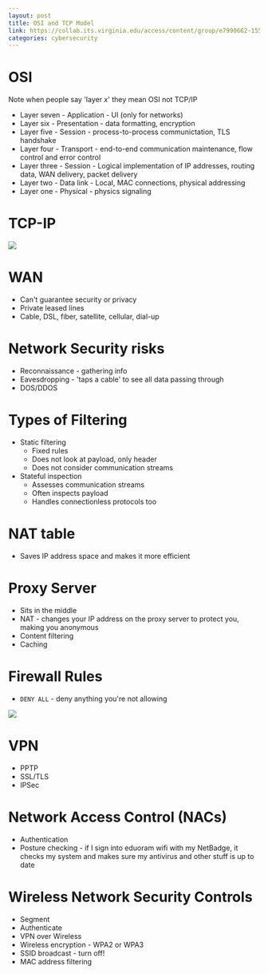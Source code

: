 ```yaml
---
layout: post
title: OSI and TCP Model
link: https://collab.its.virginia.edu/access/content/group/e7990662-1551-41b1-99bd-0539849f7d83/CS3710_Week10.pdf
categories: cybersecurity
---
```


# OSI

Note when people say 'layer $x$' they mean OSI not TCP/IP

- Layer seven - Application - UI (only for networks)
- Layer six - Presentation - data formatting, encryption
- Layer five - Session - process-to-process communictation, TLS handshake
- Layer four - Transport - end-to-end communication maintenance, flow control and error control
- Layer three - Session - Logical implementation of IP addresses, routing data, WAN delivery, packet delivery
- Layer two - Data link - Local, MAC connections, physical addressing
- Layer one - Physical - physics signaling

# TCP-IP

![](https://i.imgur.com/UgiMdKY.png)

# WAN

- Can't guarantee security or privacy
- Private leased lines
- Cable, DSL, fiber, satellite, cellular, dial-up

# Network Security risks

- Reconnaissance - gathering info
- Eavesdropping - 'taps a cable' to see all data passing through
- DOS/DDOS

# Types of Filtering

- Static filtering
  - Fixed rules
  - Does not look at payload, only header
  - Does not consider communication streams
- Stateful inspection
  - Assesses communication streams
  - Often inspects payload
  - Handles connectionless protocols too

# NAT table

- Saves IP address space and makes it more efficient

# Proxy Server

- Sits in the middle
- NAT - changes your IP address on the proxy server to protect you, making you anonymous
- Content filtering
- Caching

# Firewall Rules

- `DENY ALL` - deny anything you're not allowing

![](https://i.imgur.com/1Mh1dWj.png)

# VPN

- PPTP
- SSL/TLS
- IPSec

# Network Access Control (NACs)

- Authentication
- Posture checking - if I sign into eduoram wifi with my NetBadge, it checks my system and makes sure my antivirus and other stuff is up to date

# Wireless Network Security Controls

- Segment
- Authenticate
- VPN over Wireless
- Wireless encryption - WPA2 or WPA3
- SSID broadcast - turn off!
- MAC address filtering
